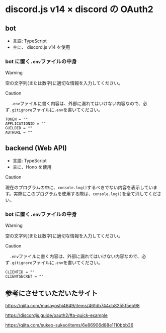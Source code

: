 # discord.js v14 × discord の OAuth2

## bot

-   言語: TypeScript
-   主に、 discord.js v14 を使用

### bot に置く`.env`ファイルの中身

> [!WARNING]
> 空の文字列(または数字)に適切な情報を入力してください。

> [!CAUTION]
> 　 `.env`ファイルに書く内容は、外部に漏れてはいけない内容なので、必ず`.gitignore`ファイルに`.env`を書いてください。

```.env
TOKEN = ""
APPLICATIONID = ""
GUILDID = ""
AUTHURL = ""

```

## backend (Web API)

-   言語: TypeScript
-   主に、Hono を使用

> [!CAUTION]
> 現在のプログラムの中に、`console.log()`するべきでない内容を表示しています。実際にこのプログラムを使用する際は、`console.log()`を全て消してください。

### bot に置く`.env`ファイルの中身

> [!WARNING]
> 空の文字列(または数字)に適切な情報を入力してください。

> [!CAUTION]
> 　`.env`ファイルに書く内容は、外部に漏れてはいけない内容なので、必ず`.gitignore`ファイルに`.env`を書いてください。

```.env
CLIENTID = ""
CLIENTSECRET = ""

```

## 参考にさせていただいたサイト

https://qiita.com/masayoshi4649/items/46fdb744cb8255f5eb98

https://discordjs.guide/oauth2/#a-quick-example

https://qiita.com/sukeo-sukeo/items/6e86906d88e1110bbb36
